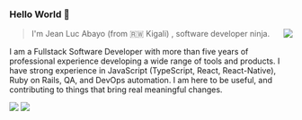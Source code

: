 ### Hello World 👋
<img align="right" src="https://github-readme-stats.vercel.app/api?username=abayo-luc&show_icons=true&&theme=dark&border_color=14c94e&count_private=true" />

> I'm Jean Luc Abayo (from 🇷🇼 Kigali) , software developer ninja.


I am a Fullstack Software Developer with more than five years of professional experience developing a wide range of tools and products. I have strong experience in JavaScript (TypeScript, React, React-Native), Ruby on Rails, QA, and DevOps automation. I am here to be useful, and contributing to things that bring real meaningful changes. 

<img src="https://github-readme-stats.vercel.app/api/top-langs/?username=abayo-luc&&langs_count=10&layout=compact"/> <img src="https://github-readme-stats.vercel.app/api/wakatime?username=abayo_luc&layout=compact"/>
<!--
**abayo-luc/abayo-luc** is a ✨ _special_ ✨ repository because its `README.md` (this file) appears on your GitHub profile.

Here are some ideas to get you started:

- 🔭 I’m currently working on ...
- 🌱 I’m currently learning ...
- 👯 I’m looking to collaborate on ...
- 🤔 I’m looking for help with ...
- 💬 Ask me about ...
- 📫 How to reach me: ...
- 😄 Pronouns: ...
- ⚡ Fun fact: ...
-->

